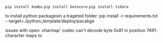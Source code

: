 `pip install kombu`
`pip install botocore`
`pip install tzdata`

to install python packagesin a trageted folder: 
pip install -r requirements.txt --target=./python_template/deploy/pacakge 


issues with open: 
charmap' codec can't decode byte 0x81 in position 7491: character maps to <undefined>

